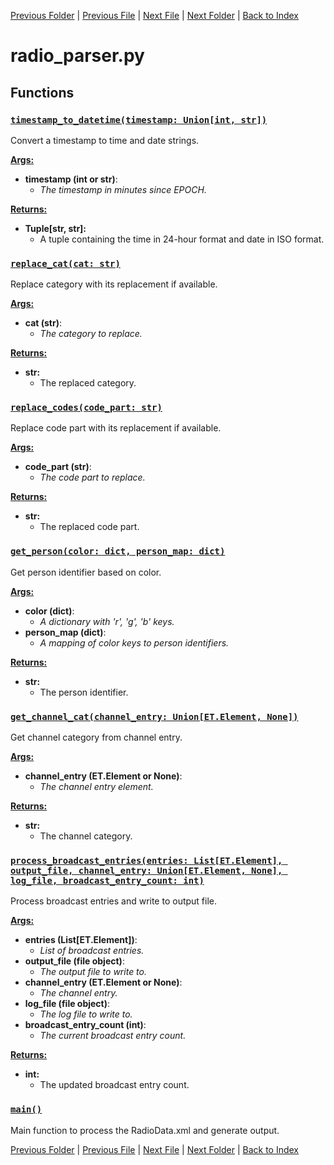 [Previous Folder](../objects/components.md) | [Previous File](outfit_parser.md) | [Next File](recipe_parser.md) | [Next Folder](../recipes/craft_recipes.md) | [Back to Index](../../index.md)

# radio_parser.py

## Functions

### [`timestamp_to_datetime(timestamp: Union[int, str])`](https://github.com/Vaileasys/pz-wiki_parser/blob/main/scripts/parser/radio_parser.py#L40)

Convert a timestamp to time and date strings.


<ins>**Args:**</ins>
  - **timestamp (int or str)**:
      - _The timestamp in minutes since EPOCH._

<ins>**Returns:**</ins>
  - **Tuple[str, str]:**
      - A tuple containing the time in 24-hour format and date in ISO format.

### [`replace_cat(cat: str)`](https://github.com/Vaileasys/pz-wiki_parser/blob/main/scripts/parser/radio_parser.py#L57)

Replace category with its replacement if available.


<ins>**Args:**</ins>
  - **cat (str)**:
      - _The category to replace._

<ins>**Returns:**</ins>
  - **str:**
      - The replaced category.

### [`replace_codes(code_part: str)`](https://github.com/Vaileasys/pz-wiki_parser/blob/main/scripts/parser/radio_parser.py#L69)

Replace code part with its replacement if available.


<ins>**Args:**</ins>
  - **code_part (str)**:
      - _The code part to replace._

<ins>**Returns:**</ins>
  - **str:**
      - The replaced code part.

### [`get_person(color: dict, person_map: dict)`](https://github.com/Vaileasys/pz-wiki_parser/blob/main/scripts/parser/radio_parser.py#L81)

Get person identifier based on color.


<ins>**Args:**</ins>
  - **color (dict)**:
      - _A dictionary with 'r', 'g', 'b' keys._
  - **person_map (dict)**:
      - _A mapping of color keys to person identifiers._

<ins>**Returns:**</ins>
  - **str:**
      - The person identifier.

### [`get_channel_cat(channel_entry: Union[ET.Element, None])`](https://github.com/Vaileasys/pz-wiki_parser/blob/main/scripts/parser/radio_parser.py#L99)

Get channel category from channel entry.


<ins>**Args:**</ins>
  - **channel_entry (ET.Element or None)**:
      - _The channel entry element._

<ins>**Returns:**</ins>
  - **str:**
      - The channel category.

### [`process_broadcast_entries(entries: List[ET.Element], output_file, channel_entry: Union[ET.Element, None], log_file, broadcast_entry_count: int)`](https://github.com/Vaileasys/pz-wiki_parser/blob/main/scripts/parser/radio_parser.py#L117)

Process broadcast entries and write to output file.


<ins>**Args:**</ins>
  - **entries (List[ET.Element])**:
      - _List of broadcast entries._
  - **output_file (file object)**:
      - _The output file to write to._
  - **channel_entry (ET.Element or None)**:
      - _The channel entry._
  - **log_file (file object)**:
      - _The log file to write to._
  - **broadcast_entry_count (int)**:
      - _The current broadcast entry count._

<ins>**Returns:**</ins>
  - **int:**
      - The updated broadcast entry count.

### [`main()`](https://github.com/Vaileasys/pz-wiki_parser/blob/main/scripts/parser/radio_parser.py#L202)

Main function to process the RadioData.xml and generate output.



[Previous Folder](../objects/components.md) | [Previous File](outfit_parser.md) | [Next File](recipe_parser.md) | [Next Folder](../recipes/craft_recipes.md) | [Back to Index](../../index.md)
